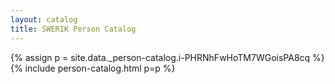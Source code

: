```yaml
---
layout: catalog
title: SWERIK Person Catalog
---
```

{% assign p = site.data._person-catalog.i-PHRNhFwHoTM7WGoisPA8cq %}
{% include person-catalog.html p=p %}


